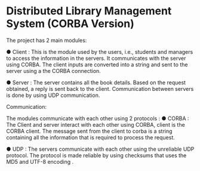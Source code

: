 # Distributed Library Management System (CORBA Version)

The project has 2 main modules:

● Client : This is the module used by the users, i.e., students and managers to access the information in the servers. It communicates with the server using CORBA. The client inputs are converted into a string and sent to the server using a the CORBA connection.

● Server : The server contains all the book details. Based on the request obtained, a reply is sent back to the client. Communication between servers is done by using UDP communication.

Communication:

The modules communicate with each other using 2 protocols :
● CORBA : The Client and server interact with each other using CORBA, client is the CORBA
client. The message sent from the client to corba is a string containing all the information that is required to process the request.

● UDP : The servers communicate with each other using the unreliable UDP protocol. The protocol is made reliable by using checksums that uses the MD5 and UTF-8 encoding .

